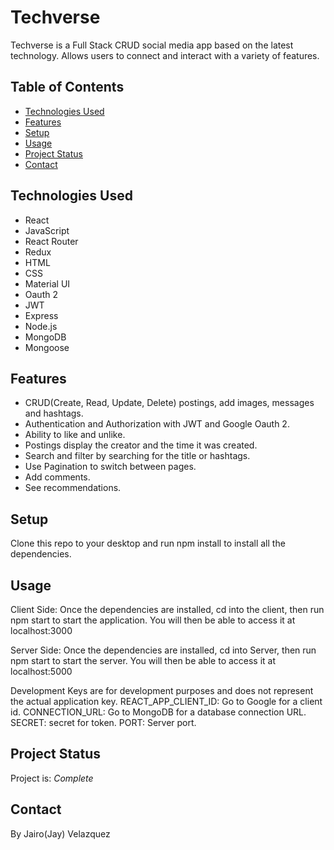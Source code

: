 # Techverse
Techverse is a Full Stack CRUD social media app based on the latest technology. Allows users to connect and interact with a variety of features. 


## Table of Contents
* [Technologies Used](#technologies-used)
* [Features](#features)
* [Setup](#setup)
* [Usage](#usage)
* [Project Status](#project-status)
* [Contact](#contact)


## Technologies Used
- React
- JavaScript
- React Router
- Redux
- HTML 
- CSS 
- Material UI
- Oauth 2
- JWT
- Express
- Node.js
- MongoDB
- Mongoose


## Features
- CRUD(Create, Read, Update, Delete) postings, add images, messages and hashtags.
- Authentication and Authorization with JWT and Google Oauth 2.
- Ability to like and unlike.
- Postings display the creator and the time it was created.
- Search and filter by searching for the title or hashtags.
- Use Pagination to switch between pages.
- Add comments.
- See recommendations.


## Setup
Clone this repo to your desktop and run npm install to install all the dependencies.


## Usage

Client Side:
Once the dependencies are installed, cd into the client, then run npm start to start the application. You will then be able to access it at localhost:3000

Server Side:
Once the dependencies are installed, cd into Server, then run npm start to start the server. You will then be able to access it at localhost:5000



Development Keys are for development purposes and does not represent the actual application key. 
REACT_APP_CLIENT_ID: Go to Google for a client id.
CONNECTION_URL: Go to MongoDB for a database connection URL.
SECRET: secret for token.
PORT: Server port.


## Project Status
Project is: _Complete_ 


## Contact
By Jairo(Jay) Velazquez